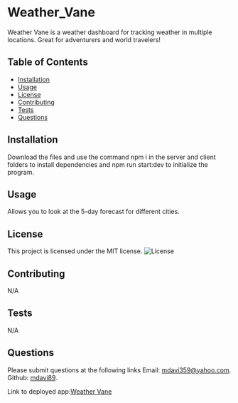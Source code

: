 # Weather_Vane
Weather Vane is a weather dashboard for tracking weather in multiple locations. Great for adventurers and world travelers!

## Table of Contents
- [Installation](#installation)
- [Usage](#usage)
- [License](#license)
- [Contributing](#contributing)
- [Tests](#tests)
- [Questions](#questions)

## Installation
Download the files and use the command npm i in the server and client folders to install dependencies and npm run start:dev to initialize the program.

## Usage
Allows you to look at the 5-day forecast for different cities.

## License
This project is licensed under the MIT license.
![License](https://img.shields.io/badge/license-MIT-blue.svg)

## Contributing
N/A

## Tests
N/A

## Questions
Please submit questions at the following links
Email: [mdavi359@yahoo.com](mailto:mdavi359@yahoo.com).
Github: [mdavi89](https://github.com/mdavi89).

Link to deployed app:[Weather Vane](https://weather-vane.onrender.com/)


